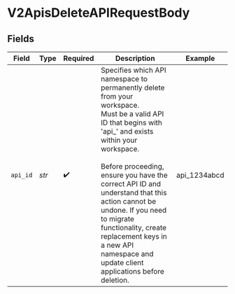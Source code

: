 # V2ApisDeleteAPIRequestBody


## Fields

| Field                                                                                                                                                                                                                                                                                                                                                                                                    | Type                                                                                                                                                                                                                                                                                                                                                                                                     | Required                                                                                                                                                                                                                                                                                                                                                                                                 | Description                                                                                                                                                                                                                                                                                                                                                                                              | Example                                                                                                                                                                                                                                                                                                                                                                                                  |
| -------------------------------------------------------------------------------------------------------------------------------------------------------------------------------------------------------------------------------------------------------------------------------------------------------------------------------------------------------------------------------------------------------- | -------------------------------------------------------------------------------------------------------------------------------------------------------------------------------------------------------------------------------------------------------------------------------------------------------------------------------------------------------------------------------------------------------- | -------------------------------------------------------------------------------------------------------------------------------------------------------------------------------------------------------------------------------------------------------------------------------------------------------------------------------------------------------------------------------------------------------- | -------------------------------------------------------------------------------------------------------------------------------------------------------------------------------------------------------------------------------------------------------------------------------------------------------------------------------------------------------------------------------------------------------- | -------------------------------------------------------------------------------------------------------------------------------------------------------------------------------------------------------------------------------------------------------------------------------------------------------------------------------------------------------------------------------------------------------- |
| `api_id`                                                                                                                                                                                                                                                                                                                                                                                                 | *str*                                                                                                                                                                                                                                                                                                                                                                                                    | :heavy_check_mark:                                                                                                                                                                                                                                                                                                                                                                                       | Specifies which API namespace to permanently delete from your workspace.<br/>Must be a valid API ID that begins with 'api_' and exists within your workspace.<br/><br/>Before proceeding, ensure you have the correct API ID and understand that this action cannot be undone. If you need to migrate functionality, create replacement keys in a new API namespace and update client applications before deletion.<br/> | api_1234abcd                                                                                                                                                                                                                                                                                                                                                                                             |